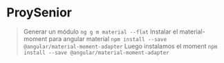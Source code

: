 # ProySenior

> Generar un módulo ```ng g m material --flat```
> Instalar el material-moment para angular material ```npm install --save @angular/material-moment-adapter```
> Luego instalamos el moment ```npm install --save @angular/material-moment-adapter```


